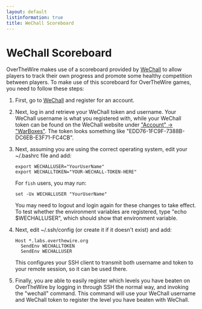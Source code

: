 ```yaml
---
layout: default
listinformation: true
title: WeChall Scoreboard
---
```


WeChall Scoreboard
==================

OverTheWire makes use of a scoreboard provided by [WeChall][] to allow
players to track their own progress and promote some healthy competition
between players. To make use of this scoreboard for OverTheWire games,
you need to follow these steps:

1.  First, go to [WeChall][] and register for an account.
2.  Next, log in and retrieve your WeChall token and username. Your
    WeChall username is what you registered with, while your WeChall
    token can be found on the WeChall website under ["Account" ->
    "WarBoxes"][warboxlink]. The token looks something like
    "EDD76-1FC9F-7388B-DC6EB-E3F71-FC4CB".
3.  Next, assuming you are using the correct operating system, edit your
    ~/.bashrc file and add:

        export WECHALLUSER="YourUserName"
        export WECHALLTOKEN="YOUR-WECHALL-TOKEN-HERE"

    For `fish` users, you may run:

        set -Ux WECHALLUSER "YourUserName"

    You may need to logout and login again for these changes to take
    effect. To test whether the environment variables are registered,
    type "echo $WECHALLUSER", which should show that environment
    variable.

4.  Next, edit ~/.ssh/config (or create it if it doesn't exist) and
    add:

        Host *.labs.overthewire.org
          SendEnv WECHALLTOKEN
          SendEnv WECHALLUSER

    This configures your SSH client to transmit both username and token
    to your remote session, so it can be used there.

5.  Finally, you are able to easily register which levels you have
    beaten on OverTheWire by logging in through SSH the normal way, and
    invoking the "wechall" command. This command will use your WeChall
    username and WeChall token to register the level you have beaten
    with WeChall.

[WeChall]: https://www.wechall.net
[warboxlink]: https://www.wechall.net/warboxes
